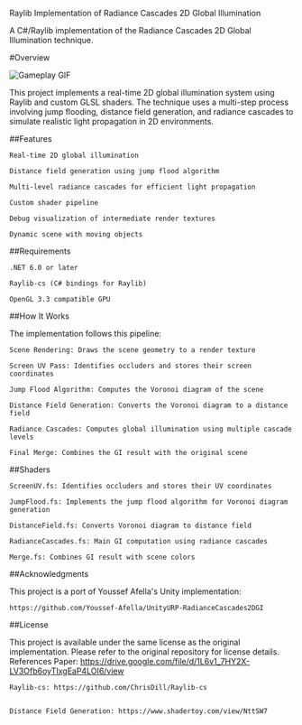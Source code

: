 Raylib Implementation of Radiance Cascades 2D Global Illumination

A C#/Raylib implementation of the Radiance Cascades 2D Global Illumination technique.

#Overview

![Gameplay GIF](RC2DGI.gif)

This project implements a real-time 2D global illumination system using Raylib and custom GLSL shaders. The technique uses a multi-step process involving jump flooding, distance field generation, and radiance cascades to simulate realistic light propagation in 2D environments.

##Features

    Real-time 2D global illumination

    Distance field generation using jump flood algorithm

    Multi-level radiance cascades for efficient light propagation

    Custom shader pipeline

    Debug visualization of intermediate render textures

    Dynamic scene with moving objects

##Requirements

    .NET 6.0 or later

    Raylib-cs (C# bindings for Raylib)

    OpenGL 3.3 compatible GPU

##How It Works

The implementation follows this pipeline:

    Scene Rendering: Draws the scene geometry to a render texture

    Screen UV Pass: Identifies occluders and stores their screen coordinates

    Jump Flood Algorithm: Computes the Voronoi diagram of the scene

    Distance Field Generation: Converts the Voronoi diagram to a distance field

    Radiance Cascades: Computes global illumination using multiple cascade levels

    Final Merge: Combines the GI result with the original scene

##Shaders

    ScreenUV.fs: Identifies occluders and stores their UV coordinates

    JumpFlood.fs: Implements the jump flood algorithm for Voronoi diagram generation

    DistanceField.fs: Converts Voronoi diagram to distance field

    RadianceCascades.fs: Main GI computation using radiance cascades

    Merge.fs: Combines GI result with scene colors

##Acknowledgments

This project is a port of Youssef Afella's Unity implementation:

    https://github.com/Youssef-Afella/UnityURP-RadianceCascades2DGI

##License

This project is available under the same license as the original implementation. Please refer to the original repository for license details.
References
    Paper: https://drive.google.com/file/d/1L6v1_7HY2X-LV3Ofb6oyTIxgEaP4LOI6/view

    Raylib-cs: https://github.com/ChrisDill/Raylib-cs


    Distance Field Generation: https://www.shadertoy.com/view/NttSW7